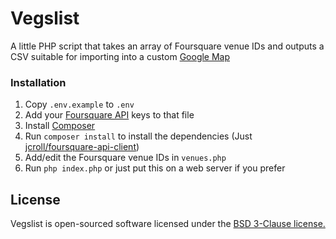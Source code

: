 Vegslist
========

A little PHP script that takes an array of Foursquare venue IDs and outputs a CSV suitable for importing into a custom [Google Map](https://www.google.com/maps/d/)

### Installation
1. Copy `.env.example` to `.env`
2. Add your [Foursquare API](https://foursquare.com/developers/apps) keys to that file
3. Install [Composer](https://getcomposer.org/)
4. Run `composer install` to install the dependencies (Just [jcroll/foursquare-api-client](https://github.com/jcroll/foursquare-api-client))
5. Add/edit the Foursquare venue IDs in `venues.php`
6. Run `php index.php` or just put this on a web server if you prefer


License
-------
Vegslist is open-sourced software licensed under the [BSD 3-Clause license.](https://opensource.org/licenses/BSD-3-Clause)
